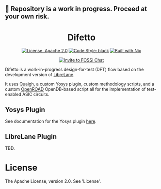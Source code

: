 ## 🚧 Repository is a work in progress. Proceed at your own risk.

<h1 align="center">Difetto</h1>
<p align="center">
    <a href="https://opensource.org/licenses/Apache-2.0"><img src="https://img.shields.io/badge/License-Apache%202.0-blue.svg" alt="License: Apache 2.0"/></a>
    <a href="https://github.com/psf/black"><img src="https://img.shields.io/badge/code%20style-black-000000.svg" alt="Code Style: black"/></a>
    <a href="https://nixos.org/"><img src="https://img.shields.io/static/v1?logo=nixos&logoColor=white&label=&message=Built%20with%20Nix&color=41439a" alt="Built with Nix"/></a>
</p>
<p align="center">
    <a href="https://fossi-chat.org"><img src="https://img.shields.io/badge/Community-FOSSi%20Chat-1bb378?logo=element" alt="Invite to FOSSi Chat"/></a>
</p>

Difetto is a work-in-progress design-for-test (DFT) flow based on the
development version of [LibreLane](https://github.com/librelane/librelane).

It uses [Quaigh](https://github.com/coloquinte/quaigh), a custom
[Yosys](https://github.com/yosyshq/yosys) plugin, custom methodology scripts,
and a custom [OpenROAD](https://github.com/The-OpenROAD-Project/OpenROAD)
OpenDB-based script all for the implementation of test-enabled ASIC circuits.

## Yosys Plugin

See documentation for the Yosys plugin [here](./yosys-plugin/Readme.md).

## LibreLane Plugin

TBD.

# License

The Apache License, version 2.0. See 'License'.
